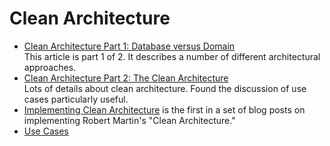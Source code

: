 # Clean Architecture

- [Clean Architecture Part 1: Database versus Domain](https://crosp.net/blog/software-architecture/clean-architecture-part-1-databse-vs-domain/)<br />
    This article is part 1 of 2. It describes a number of different architectural approaches.
- [Clean Architecture Part 2: The Clean Architecture](https://crosp.net/blog/software-architecture/clean-architecture-part-2-the-clean-architecture/)<br />
    Lots of details about clean architecture. Found the discussion of use cases particularly useful.
- [Implementing Clean Architecture](http://www.plainionist.net/Implementing-Clean-Architecture/) is the first in a set of blog posts on implementing Robert Martin's "Clean Architecture."
- [Use Cases](./use-cases)
